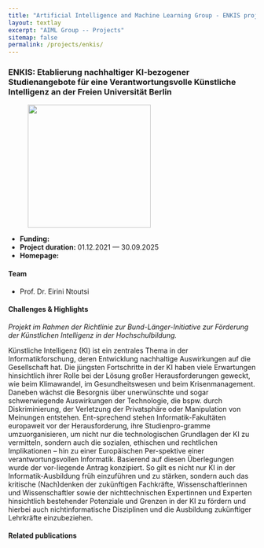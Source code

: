 ```yaml
---
title: "Artificial Intelligence and Machine Learning Group - ENKIS project"
layout: textlay
excerpt: "AIML Group -- Projects"
sitemap: false
permalink: /projects/enkis/
---
```


### ENKIS: Etablierung nachhaltiger KI-bezogener Studienangebote für eine Verantwortungsvolle Künstliche Intelligenz an der Freien Universität Berlin
<div>
<figure class="fourth">
  <img src="{{ site.url }}{{ site.baseurl }}/images/logopic/logo-enkis.jpg" style="width: 250px">  
</figure>
</div>

- <b>Funding: </b> 
- <b>Project duration: </b> 01.12.2021 — 30.09.2025
- <b>Homepage: </b>

#### Team
- Prof. Dr. Eirini Ntoutsi


#### Challenges & Highlights
<i>Projekt im Rahmen der Richtlinie zur Bund-Länger-Initiative zur Förderung der Künstlichen Intelligenz in der Hochschulbildung. </i>

Künstliche Intelligenz (KI) ist ein zentrales Thema in der Informatikforschung, deren Entwicklung nachhaltige Auswirkungen auf die Gesellschaft hat. Die jüngsten Fortschritte in der KI haben viele Erwartungen hinsichtlich ihrer Rolle bei der Lösung großer Herausforderungen geweckt, wie beim Klimawandel, im Gesundheitswesen und beim Krisenmanagement. Daneben wächst die Besorgnis über unerwünschte und sogar schwerwiegende Auswirkungen der Technologie, die bspw. durch Diskriminierung, der Verletzung der Privatsphäre oder Manipulation von Meinungen entstehen. Ent-sprechend stehen Informatik-Fakultäten europaweit vor der Herausforderung, ihre Studienpro-gramme umzuorganisieren, um nicht nur die technologischen Grundlagen der KI zu vermitteln, sondern auch die sozialen, ethischen und rechtlichen Implikationen – hin zu einer Europäischen Per-spektive einer verantwortungsvollen Informatik. Basierend auf diesen Überlegungen wurde der vor-liegende Antrag konzipiert. So gilt es nicht nur KI in der Informatik-Ausbildung früh einzuführen und zu stärken, sondern auch das kritische (Nach)denken der zukünftigen Fachkräfte, Wissenschaftlerinnen und Wissenschaftler sowie der nichttechnischen Expertinnen und Experten hinsichtlich bestehender Potenziale und Grenzen in der KI zu fördern und hierbei auch nichtinformatische Disziplinen und die Ausbildung zukünftiger Lehrkräfte einzubeziehen.
#### Related publications
